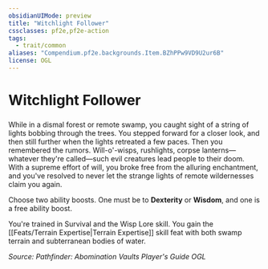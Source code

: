 ```yaml
---
obsidianUIMode: preview
title: "Witchlight Follower"
cssclasses: pf2e,pf2e-action
tags:
  - trait/common
aliases: "Compendium.pf2e.backgrounds.Item.BZhPPw9VD9U2ur6B"
license: OGL
---
```

# Witchlight Follower

### 






While in a dismal forest or remote swamp, you caught sight of a string of lights bobbing through the trees. You stepped forward for a closer look, and then still further when the lights retreated a few paces. Then you remembered the rumors. Will-o'-wisps, rushlights, corpse lanterns—whatever they're called—such evil creatures lead people to their doom. With a supreme effort of will, you broke free from the alluring enchantment, and you've resolved to never let the strange lights of remote wildernesses claim you again.

Choose two ability boosts. One must be to **Dexterity** or **Wisdom**, and one is a free ability boost.

You're trained in Survival and the Wisp Lore skill. You gain the [[Feats/Terrain Expertise|Terrain Expertise]] skill feat with both swamp terrain and subterranean bodies of water.

*Source: Pathfinder: Abomination Vaults Player's Guide*
*OGL*